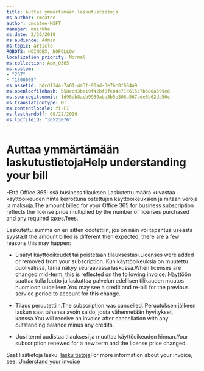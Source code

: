 ```yaml
---
title: Auttaa ymmärtämään laskutustietoja
ms.author: cmcatee
author: cmcatee-MSFT
manager: mnirkhe
ms.date: 2/20/2018
ms.audience: Admin
ms.topic: article
ROBOTS: NOINDEX, NOFOLLOW
localization_priority: Normal
ms.collection: Adm_O365
ms.custom:
- "267"
- "1500005"
ms.assetid: bdcd1344-7a01-4a3f-90ad-3e7bc0f684a9
ms.openlocfilehash: b58ec93be19f42bf0fe04c71d615c7b680a599e6
ms.sourcegitcommit: 1d98db8acb9959aba3b5e308a567ade6b62da56c
ms.translationtype: MT
ms.contentlocale: fi-FI
ms.lasthandoff: 08/22/2019
ms.locfileid: "36523076"
---
```

# <a name="help-understanding-your-bill"></a><span data-ttu-id="87b1b-102">Auttaa ymmärtämään laskutustietoja</span><span class="sxs-lookup"><span data-stu-id="87b1b-102">Help understanding your bill</span></span>

<span data-ttu-id="87b1b-103">-Että Office 365: ssä business tilauksen Laskutettu määrä kuvastaa käyttöoikeuden hinta kerrottuna ostettujen käyttöoikeuksien ja mitään veroja ja maksuja.</span><span class="sxs-lookup"><span data-stu-id="87b1b-103">The amount billed for your Office 365 for business subscription reflects the license price multiplied by the number of licenses purchased and any required taxes/fees.</span></span>
  
<span data-ttu-id="87b1b-104">Laskutettu summa on eri sitten odotettiin, jos on näin voi tapahtua useasta syystä:</span><span class="sxs-lookup"><span data-stu-id="87b1b-104">If the amount billed is different then expected, there are a few reasons this may happen:</span></span>
  
- <span data-ttu-id="87b1b-105">Lisätyt käyttöoikeudet tai poistetaan tilauksestasi.</span><span class="sxs-lookup"><span data-stu-id="87b1b-105">Licenses were added or removed from your subscription.</span></span> <span data-ttu-id="87b1b-106">Kun käyttöoikeuksia on muutettu puolivälissä, tämä näkyy seuraavassa laskussa.</span><span class="sxs-lookup"><span data-stu-id="87b1b-106">When licenses are changed mid-term, this is reflected on the following invoice.</span></span> <span data-ttu-id="87b1b-107">Näyttöön saattaa tulla luotto ja laskuttaa palvelun edellisen tilikauden muutos huomioon uudelleen.</span><span class="sxs-lookup"><span data-stu-id="87b1b-107">You may see a credit and re-bill for the previous service period to account for this change.</span></span>

- <span data-ttu-id="87b1b-108">Tilaus peruutettiin.</span><span class="sxs-lookup"><span data-stu-id="87b1b-108">The subscription was cancelled.</span></span> <span data-ttu-id="87b1b-109">Peruutuksen jälkeen laskun saat tahansa avoin saldo, josta vähennetään hyvitykset, kanssa.</span><span class="sxs-lookup"><span data-stu-id="87b1b-109">You will receive an invoice after cancellation with any outstanding balance minus any credits.</span></span>

- <span data-ttu-id="87b1b-110">Uusi termi uudistaa tilauksesi ja muuttaa käyttöoikeuden hinnan.</span><span class="sxs-lookup"><span data-stu-id="87b1b-110">Your subscription renewed for a new term and the license price changed.</span></span>

<span data-ttu-id="87b1b-111">Saat lisätietoja lasku: [lasku tietoja](https://docs.microsoft.com/office365/admin/subscriptions-and-billing/understand-your-invoice)</span><span class="sxs-lookup"><span data-stu-id="87b1b-111">For more information about your invoice, see: [Understand your invoice](https://docs.microsoft.com/office365/admin/subscriptions-and-billing/understand-your-invoice)</span></span>